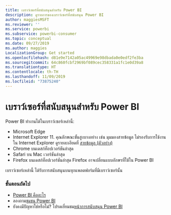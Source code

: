 ```yaml
---
title: เบราว์เซอร์ที่สนับสนุนสำหรับ Power BI
description: ดูรายการของเบราว์เซอร์ที่สนับสนุน Power BI
author: maggiesMSFT
ms.reviewer: ''
ms.service: powerbi
ms.subservice: powerbi-consumer
ms.topic: conceptual
ms.date: 09/27/2019
ms.author: maggies
LocalizationGroup: Get started
ms.openlocfilehash: d81e9e7142a05ac49969e98dbada0e0edf2fe3ba
ms.sourcegitcommit: 64c860fcbf2969bf089cec358331a1fc1e0d39a8
ms.translationtype: HT
ms.contentlocale: th-TH
ms.lasthandoff: 11/09/2019
ms.locfileid: "73875240"
---
```

# <a name="supported-browsers-for-power-bi"></a>เบราว์เซอร์ที่สนับสนุนสำหรับ Power BI
Power BI ทำงานได้ในเบราว์เซอร์เหล่านี้:

- Microsoft Edge
- Internet Explorer 11. คุณลักษณะขั้นสูงบางอย่าง เช่น มุมมองสายข้อมูล ไม่รองรับการใช้งานใน Internet Explorer ดูรายละเอียดที่ [สายข้อมูล (ตัวอย่าง)](service-data-lineage.md)
- Chrome บนเดสก์ท็อปเวอร์ชันล่าสุด
- Safari บน Mac เวอร์ชันล่าสุด
- Firefox บนเดสก์ท็อปเวอร์ชันล่าสุด Firefox อาจเปลี่ยนแบบอักษรที่ใช้ใน Power BI 

เบราว์เซอร์เหล่านี้ ได้รับการสนับสนุนบนทุกแพลตฟอร์มที่มีเบราว์เซอร์นั้น

### <a name="next-steps"></a>ขั้นตอนถัดไป
* [Power BI คืออะไร](power-bi-overview.md)
* ลองถาม[ชุมชน Power BI](https://community.powerbi.com/)
* ยังคงมีปัญหาใช่หรือไม่? โปรดเยี่ยมชม[หน้าการสนับสนุน Power BI](https://powerbi.microsoft.com/support/)

